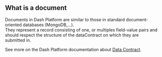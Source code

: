 ## What is a document

Documents in Dash Platform are similar to those in standard document-oriented databases (MongoDB,...).  
They represent a record consisting of one, or multiples field-value pairs and should respect the structure of the dataContract on which they are submitted in.

See more on the Dash Platform documentation about [Data Contract](https://dashplatform.readme.io/docs/explanation-platform-protocol-data-contract).